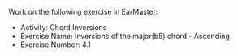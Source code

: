 Work on the following exercise in EarMaster:
- Activity: Chord Inversions
- Exercise Name: Inversions of the major(b5) chord - Ascending
- Exercise Number: 4.1
